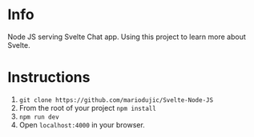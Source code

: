 # Info

Node JS serving Svelte Chat app. Using this project to learn more about Svelte.

# Instructions

1. `git clone https://github.com/mariodujic/Svelte-Node-JS`
2. From the root of your project `npm install`
3. `npm run dev`
4. Open `localhost:4000` in your browser.
